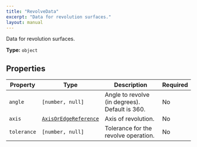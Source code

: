 ```yaml
---
title: "RevolveData"
excerpt: "Data for revolution surfaces."
layout: manual
---
```


Data for revolution surfaces.

**Type:** `object`






## Properties

| Property | Type | Description | Required |
|----------|------|-------------|----------|
| `angle` |`[number, null]`| Angle to revolve (in degrees). Default is 360. | No |
| `axis` |[`AxisOrEdgeReference`](/docs/kcl/types/AxisOrEdgeReference)| Axis of revolution. | No |
| `tolerance` |`[number, null]`| Tolerance for the revolve operation. | No |


